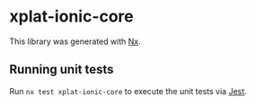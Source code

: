 # xplat-ionic-core

This library was generated with [Nx](https://nx.dev).

## Running unit tests

Run `nx test xplat-ionic-core` to execute the unit tests via [Jest](https://jestjs.io).
